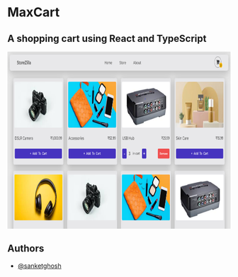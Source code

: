 # **MaxCart**

## A shopping cart using React and TypeScript

<img src="./public/readme/readme.png" width="800" height="400" />

## Authors

- [@sanketghosh](https://www.github.com/sanketghosh)
